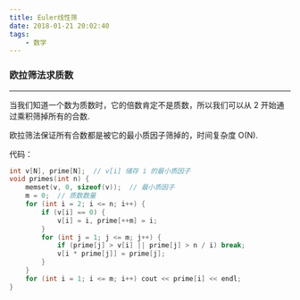 ```yaml
---
title: Euler线性筛
date: 2018-01-21 20:02:40
tags:
    - 数学
---
```


### 欧拉筛法求质数
------------------

当我们知道一个数为质数时，它的倍数肯定不是质数，所以我们可以从 2 开始通过乘积筛掉所有的合数.

欧拉筛法保证所有合数都是被它的最小质因子筛掉的，时间复杂度 O(N).

代码：
``` c++
int v[N], prime[N];  // v[i] 储存 i 的最小质因子
void primes(int n) {
    memset(v, 0, sizeof(v));  // 最小质因子
    m = 0;  // 质数数量
    for (int i = 2; i <= n; i++) {
        if (v[i] == 0) {
            v[i] = i, prime[++m] = i;
        }
        for (int j = 1; j <= m; j++) {
            if (prime[j] > v[i] || prime[j] > n / i) break;
            v[i * prime[j]] = prime[j];
        }
    }
    for (int i = 1; i <= m; i++) cout << prime[i] << endl;
}
```